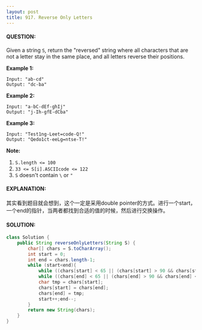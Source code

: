 ```yaml
---
layout: post
title: 917. Reverse Only Letters
---
```


#### QUESTION:

Given a string `S`, return the "reversed" string where all characters that are not a letter stay in the same place, and all letters reverse their positions.

**Example 1:**

```
Input: "ab-cd"
Output: "dc-ba"
```

**Example 2:**

```
Input: "a-bC-dEf-ghIj"
Output: "j-Ih-gfE-dCba"
```

**Example 3:**

```
Input: "Test1ng-Leet=code-Q!"
Output: "Qedo1ct-eeLg=ntse-T!"
```

**Note:**

1. `S.length <= 100`
2. `33 <= S[i].ASCIIcode <= 122` 
3. `S` doesn't contain `\` or `"`

#### EXPLANATION:

其实看到题目就会想到，这个一定是采用double pointer的方式。进行一个start，一个end的指针，当两者都找到合适的值的时候，然后进行交换操作。

#### SOLUTION:

```java
class Solution {
    public String reverseOnlyLetters(String S) {
        char[] chars = S.toCharArray();
        int start = 0;
        int end = chars.length-1;
        while (start<end){
            while ((chars[start] < 65 || (chars[start] > 90 && chars[start] < 97) || chars[start] > 122)&&start<end) start++;
            while ((chars[end] < 65 || (chars[end] > 90 && chars[end] < 97) || chars[end] > 122)&&end>start) end--;
            char tmp = chars[start];
            chars[start] = chars[end];
            chars[end] = tmp;
            start++;end--;
        }
        return new String(chars);
    }
}
```





